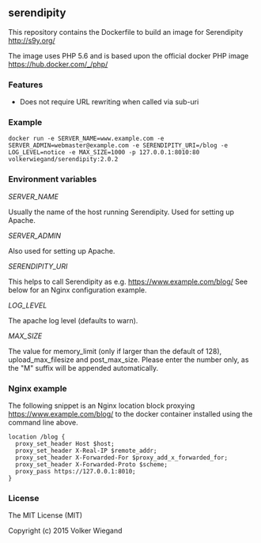 ## serendipity

This repository contains the Dockerfile to build an image for Serendipity
http://s9y.org/

The image uses PHP 5.6 and is based upon the official docker PHP image
https://hub.docker.com/_/php/

### Features

* Does not require URL rewriting when called via sub-uri

### Example

    docker run -e SERVER_NAME=www.example.com -e SERVER_ADMIN=webmaster@example.com -e SERENDIPITY_URI=/blog -e LOG_LEVEL=notice -e MAX_SIZE=1000 -p 127.0.0.1:8010:80 volkerwiegand/serendipity:2.0.2

### Environment variables

*SERVER_NAME*

  Usually the name of the host running Serendipity. Used for setting up Apache.

*SERVER_ADMIN*

  Also used for setting up Apache.

*SERENDIPITY_URI*

  This helps to call Serendipity as e.g. https://www.example.com/blog/
  See below for an Nginx configuration example.

*LOG_LEVEL*

  The apache log level (defaults to warn).

*MAX_SIZE*

  The value for memory_limit (only if larger than the default of 128),
  upload_max_filesize and post_max_size. Please enter the number only,
  as the "M" suffix will be appended automatically.

### Nginx example

The following snippet is an Nginx location block proxying
https://www.example.com/blog/ to the docker container
installed using the command line above.

    location /blog {
      proxy_set_header Host $host;
      proxy_set_header X-Real-IP $remote_addr;
      proxy_set_header X-Forwarded-For $proxy_add_x_forwarded_for;
      proxy_set_header X-Forwarded-Proto $scheme;
      proxy_pass https://127.0.0.1:8010;
    }
 
### License

The MIT License (MIT)

Copyright (c) 2015 Volker Wiegand

